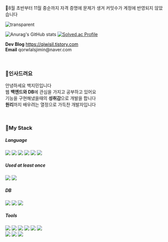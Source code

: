 <p>🎐8월 초반부터 11월 중순까지 자격 증명에 문제가 생겨 커밋수가 계정에 반영되지 않았습니다</p>

![transparent](https://capsule-render.vercel.app/api?type=transparent&fontColor=4A9DD5&text=Baek%20Jimin's%20Github%20&height=150&fontSize=60)

![Anurag's GitHub stats](https://github-readme-stats.vercel.app/api?username=qorwlalsjimin&show_icons=true&theme=transparent)
[![Solved.ac Profile](http://mazassumnida.wtf/api/generate_badge?boj=qorwlalsjimin)](https://solved.ac/qorwlalsjimin)


<p>
    <strong>Dev Blog</strong>
    <a href="https://qiwisil.tistory.com/" style="color: black;">https://qiwisil.tistory.com</a>
    <br>
    <strong>Email</strong>
    qorwlalsjimin@naver.com<br>
</p>

<br>

<h3>👋인사드려요</h3>
<p>
    안녕하세요 백지민입니다<br>
    웹 <b>백엔드와 DB</b>에 관심을 가지고 공부하고 있어요<br>
    기능을 구현해냈을때의 <b>성취감</b>으로 개발을 합니다<br>
    <b>원리</b>까지 배우려는 열정으로 가득찬 개발자입니다
</p>

<br>

<h3>🚩My Stack</h3>

<h5>Language</h5>
<p>
    <img src="https://img.shields.io/badge/Java-007396?style=for-the-badge&logo=java&logoColor=white">
    <img src="https://img.shields.io/badge/C-A8B9CC?style=for-the-badge&logo=C&logoColor=white">
    <img src="https://img.shields.io/badge/C++-00599C?style=for-the-badge&logo=C++&logoColor=white">
    <img src="https://img.shields.io/badge/PHP-777BB4?style=for-the-badge&logo=PHP&logoColor=white">
    <img src="https://img.shields.io/badge/HTML5-E34F26?style=for-the-badge&logo=HTML5&logoColor=white">
    <img src="https://img.shields.io/badge/CSS3-1572B6?style=for-the-badge&logo=CSS3&logoColor=white">
</p>

<h5>Used at least once</h5>
<p>
    <img src="https://img.shields.io/badge/javascript-F7DF1E?style=for-the-badge&logo=javascript&logoColor=black">
    <img src="https://img.shields.io/badge/Python-3776AB?style=for-the-badge&logo=Python&logoColor=black">
</p>

<h5>DB</h5>
<p>
    <img src="https://img.shields.io/badge/mysql-4479A1?style=for-the-badge&logo=mysql&logoColor=white">
    <img src="https://img.shields.io/badge/MariaDB-003545?style=for-the-badge&logo=MariaDB&logoColor=white">
    <img src="https://img.shields.io/badge/SQLite-003B57?style=for-the-badge&logo=SQLite&logoColor=white">
</p>

<h5>Tools</h5>
<p>
    <img src="https://img.shields.io/badge/IntelliJ-000000?style=for-the-badge&logo=IntelliJ IDEA&logoColor=white"> 
    <img src="https://img.shields.io/badge/Eclipse-2C2255?style=for-the-badge&logo=Eclipse&logoColor=white"> 
    <img src="https://img.shields.io/badge/Android Studio-3DDC84?style=for-the-badge&logo=Android&logoColor=white"> 
    <img src="https://img.shields.io/badge/Visual Studio Code-007ACC?style=for-the-badge&logo=VScode&logoColor=white"> 
    <img src="https://img.shields.io/badge/Visual Studio-5C2D91?style=for-the-badge&logo=Visual Studio&logoColor=white">
    <img src="https://img.shields.io/badge/Bootstrap-7952B3?style=for-the-badge&logo=Bootstrap&logoColor=white"> <br>
    <img src="https://img.shields.io/badge/Github-000000?style=for-the-badge&logo=github&logoColor=white">
    <img src="https://img.shields.io/badge/Notion-000000?style=for-the-badge&logo=notion&logoColor=white">
    <img src="https://img.shields.io/badge/Figma-F24E1E?style=for-the-badge&logo=figma&logoColor=white">
</p><br>
